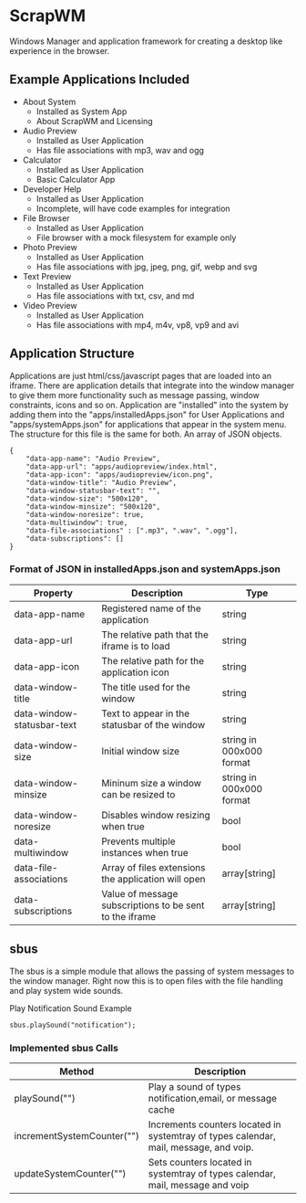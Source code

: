 # ScrapWM

Windows Manager and application framework for creating a desktop like experience in the browser.


## Example Applications Included

* About System
  * Installed as System App
  * About ScrapWM and Licensing
* Audio Preview
  * Installed as User Application
  * Has file associations with mp3, wav and ogg
* Calculator
  * Installed as User Application
  * Basic Calculator App
* Developer Help
  * Installed as User Application
  * Incomplete, will have code examples for integration
* File Browser
  * Installed as User Application
  * File browser with a mock filesystem for example only
* Photo Preview
  * Installed as User Application
  * Has file associations with jpg, jpeg, png, gif, webp and svg
* Text Preview
  * Installed as User Application
  * Has file associations with txt, csv, and md
* Video Preview
  * Installed as User Application
  * Has file associations with mp4, m4v, vp8, vp9 and avi


## Application Structure
Applications are just html/css/javascript pages that are loaded into an iframe. There are application details that integrate into the window manager to give them more functionality such as message passing, window constraints, icons and so on. Application are "installed" into the system by adding them into the "apps/installedApps.json" for User Applications and "apps/systemApps.json" for applications that appear in the system menu. The structure for this file is the same for both. An array of JSON objects.

```
{
    "data-app-name": "Audio Preview",
    "data-app-url": "apps/audiopreview/index.html",
    "data-app-icon": "apps/audiopreview/icon.png",
    "data-window-title": "Audio Preview",		
    "data-window-statusbar-text": "",
    "data-window-size": "500x120",
    "data-window-minsize": "500x120",
    "data-window-noresize": true,
    "data-multiwindow": true,
    "data-file-associations" : [".mp3", ".wav", ".ogg"],
    "data-subscriptions": []
}
```

### Format of JSON in installedApps.json and systemApps.json
| Property | Description | Type | 
|----------|-------------|------|
| data-app-name | Registered name of the application | string |
| data-app-url | The relative path that the iframe is to load | string |
| data-app-icon | The relative path for the application icon | string |
| data-window-title | The title used for the window | string |
| data-window-statusbar-text | Text to appear in the statusbar of the window | string |
| data-window-size | Initial window size | string in 000x000 format |
| data-window-minsize | Mininum size a window can be resized to | string in 000x000 format | 
| data-window-noresize | Disables window resizing when true | bool |
| data-multiwindow | Prevents multiple instances when true | bool |
| data-file-associations | Array of files extensions the application will open | array[string] |
| data-subscriptions | Value of message subscriptions to be sent to the iframe| array[string] | 

## sbus
The sbus is a simple module that allows the passing of system messages to the window manager. Right now this is to open files with the file handling and play system wide sounds.

Play Notification Sound Example
```
sbus.playSound("notification");
```

### Implemented sbus Calls
| Method | Description |
|--------|-------------|
| playSound("") | Play a sound of types notification,email, or message cache | 
| incrementSystemCounter("") | Increments counters located in systemtray of types calendar, mail, message, and voip. |
| updateSystemCounter("") | Sets counters located in systemtray of types calendar, mail, message and voip | 


